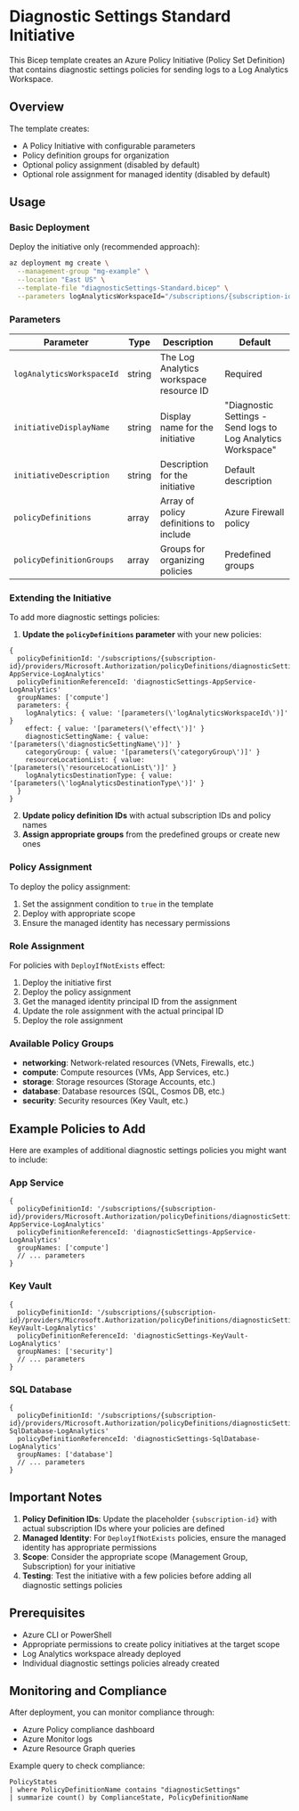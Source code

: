 # Diagnostic Settings Standard Initiative

This Bicep template creates an Azure Policy Initiative (Policy Set Definition) that contains diagnostic settings policies for sending logs to a Log Analytics Workspace.

## Overview

The template creates:
- A Policy Initiative with configurable parameters
- Policy definition groups for organization
- Optional policy assignment (disabled by default)
- Optional role assignment for managed identity (disabled by default)

## Usage

### Basic Deployment

Deploy the initiative only (recommended approach):

```bash
az deployment mg create \
  --management-group "mg-example" \
  --location "East US" \
  --template-file "diagnosticSettings-Standard.bicep" \
  --parameters logAnalyticsWorkspaceId="/subscriptions/{subscription-id}/resourcegroups/{rg-name}/providers/microsoft.operationalinsights/workspaces/{workspace-name}"
```

### Parameters

| Parameter | Type | Description | Default |
|-----------|------|-------------|---------|
| `logAnalyticsWorkspaceId` | string | The Log Analytics workspace resource ID | Required |
| `initiativeDisplayName` | string | Display name for the initiative | "Diagnostic Settings - Send logs to Log Analytics Workspace" |
| `initiativeDescription` | string | Description for the initiative | Default description |
| `policyDefinitions` | array | Array of policy definitions to include | Azure Firewall policy |
| `policyDefinitionGroups` | array | Groups for organizing policies | Predefined groups |

### Extending the Initiative

To add more diagnostic settings policies:

1. **Update the `policyDefinitions` parameter** with your new policies:

```bicep
{
  policyDefinitionId: '/subscriptions/{subscription-id}/providers/Microsoft.Authorization/policyDefinitions/diagnosticSettings-AppService-LogAnalytics'
  policyDefinitionReferenceId: 'diagnosticSettings-AppService-LogAnalytics'
  groupNames: ['compute']
  parameters: {
    logAnalytics: { value: '[parameters(\'logAnalyticsWorkspaceId\')]' }
    effect: { value: '[parameters(\'effect\')]' }
    diagnosticSettingName: { value: '[parameters(\'diagnosticSettingName\')]' }
    categoryGroup: { value: '[parameters(\'categoryGroup\')]' }
    resourceLocationList: { value: '[parameters(\'resourceLocationList\')]' }
    logAnalyticsDestinationType: { value: '[parameters(\'logAnalyticsDestinationType\')]' }
  }
}
```

2. **Update policy definition IDs** with actual subscription IDs and policy names
3. **Assign appropriate groups** from the predefined groups or create new ones

### Policy Assignment

To deploy the policy assignment:

1. Set the assignment condition to `true` in the template
2. Deploy with appropriate scope
3. Ensure the managed identity has necessary permissions

### Role Assignment

For policies with `DeployIfNotExists` effect:

1. Deploy the initiative first
2. Deploy the policy assignment
3. Get the managed identity principal ID from the assignment
4. Update the role assignment with the actual principal ID
5. Deploy the role assignment

### Available Policy Groups

- **networking**: Network-related resources (VNets, Firewalls, etc.)
- **compute**: Compute resources (VMs, App Services, etc.)
- **storage**: Storage resources (Storage Accounts, etc.)
- **database**: Database resources (SQL, Cosmos DB, etc.)
- **security**: Security resources (Key Vault, etc.)

## Example Policies to Add

Here are examples of additional diagnostic settings policies you might want to include:

### App Service
```bicep
{
  policyDefinitionId: '/subscriptions/{subscription-id}/providers/Microsoft.Authorization/policyDefinitions/diagnosticSettings-AppService-LogAnalytics'
  policyDefinitionReferenceId: 'diagnosticSettings-AppService-LogAnalytics'
  groupNames: ['compute']
  // ... parameters
}
```

### Key Vault
```bicep
{
  policyDefinitionId: '/subscriptions/{subscription-id}/providers/Microsoft.Authorization/policyDefinitions/diagnosticSettings-KeyVault-LogAnalytics'
  policyDefinitionReferenceId: 'diagnosticSettings-KeyVault-LogAnalytics'
  groupNames: ['security']
  // ... parameters
}
```

### SQL Database
```bicep
{
  policyDefinitionId: '/subscriptions/{subscription-id}/providers/Microsoft.Authorization/policyDefinitions/diagnosticSettings-SqlDatabase-LogAnalytics'
  policyDefinitionReferenceId: 'diagnosticSettings-SqlDatabase-LogAnalytics'
  groupNames: ['database']
  // ... parameters
}
```

## Important Notes

1. **Policy Definition IDs**: Update the placeholder `{subscription-id}` with actual subscription IDs where your policies are defined
2. **Managed Identity**: For `DeployIfNotExists` policies, ensure the managed identity has appropriate permissions
3. **Scope**: Consider the appropriate scope (Management Group, Subscription) for your initiative
4. **Testing**: Test the initiative with a few policies before adding all diagnostic settings policies

## Prerequisites

- Azure CLI or PowerShell
- Appropriate permissions to create policy initiatives at the target scope
- Log Analytics workspace already deployed
- Individual diagnostic settings policies already created

## Monitoring and Compliance

After deployment, you can monitor compliance through:
- Azure Policy compliance dashboard
- Azure Monitor logs
- Azure Resource Graph queries

Example query to check compliance:
```kusto
PolicyStates
| where PolicyDefinitionName contains "diagnosticSettings"
| summarize count() by ComplianceState, PolicyDefinitionName
```
